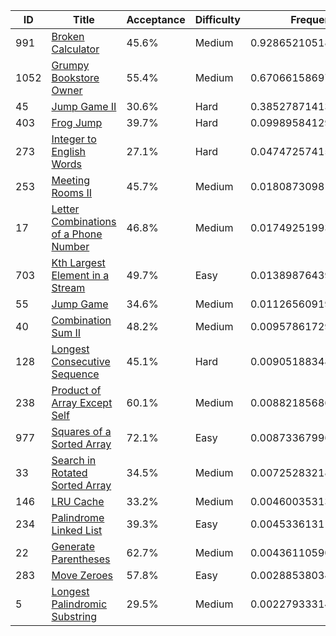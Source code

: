 |ID|Title|Acceptance|Difficulty|Frequency|
|----|-----|----|---|---|
|991|[Broken Calculator]( https://leetcode.com/problems/broken-calculator)|45.6%|Medium|0.9286521051883538|
|1052|[Grumpy Bookstore Owner]( https://leetcode.com/problems/grumpy-bookstore-owner)|55.4%|Medium|0.6706615869791757|
|45|[Jump Game II]( https://leetcode.com/problems/jump-game-ii)|30.6%|Hard|0.38527871413740994|
|403|[Frog Jump]( https://leetcode.com/problems/frog-jump)|39.7%|Hard|0.0998958412956442|
|273|[Integer to English Words]( https://leetcode.com/problems/integer-to-english-words)|27.1%|Hard|0.04747257415466348|
|253|[Meeting Rooms II]( https://leetcode.com/problems/meeting-rooms-ii)|45.7%|Medium|0.018087309810579388|
|17|[Letter Combinations of a Phone Number]( https://leetcode.com/problems/letter-combinations-of-a-phone-number)|46.8%|Medium|0.017492519932499718|
|703|[Kth Largest Element in a Stream]( https://leetcode.com/problems/kth-largest-element-in-a-stream)|49.7%|Easy|0.013898764390814973|
|55|[Jump Game]( https://leetcode.com/problems/jump-game)|34.6%|Medium|0.011265609194218986|
|40|[Combination Sum II]( https://leetcode.com/problems/combination-sum-ii)|48.2%|Medium|0.009578617297069781|
|128|[Longest Consecutive Sequence]( https://leetcode.com/problems/longest-consecutive-sequence)|45.1%|Hard|0.009051883485315484|
|238|[Product of Array Except Self]( https://leetcode.com/problems/product-of-array-except-self)|60.1%|Medium|0.008821856860216758|
|977|[Squares of a Sorted Array]( https://leetcode.com/problems/squares-of-a-sorted-array)|72.1%|Easy|0.008733679968754604|
|33|[Search in Rotated Sorted Array]( https://leetcode.com/problems/search-in-rotated-sorted-array)|34.5%|Medium|0.007252832180390353|
|146|[LRU Cache]( https://leetcode.com/problems/lru-cache)|33.2%|Medium|0.004600353139061353|
|234|[Palindrome Linked List]( https://leetcode.com/problems/palindrome-linked-list)|39.3%|Easy|0.004533613114828982|
|22|[Generate Parentheses]( https://leetcode.com/problems/generate-parentheses)|62.7%|Medium|0.0043611059090124735|
|283|[Move Zeroes]( https://leetcode.com/problems/move-zeroes)|57.8%|Easy|0.0028853803470673955|
|5|[Longest Palindromic Substring]( https://leetcode.com/problems/longest-palindromic-substring)|29.5%|Medium|0.002279333142507479|
